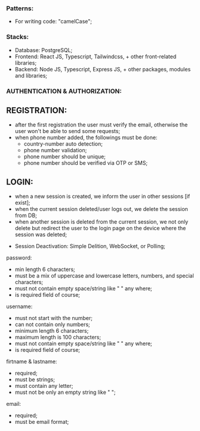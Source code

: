 ### Patterns:
- For writing code: "camelCase";

### Stacks:
- Database: PostgreSQL;
- Frontend: React JS, Typescript, Tailwindcss, + other front-related libraries;
- Backend: Node JS, Typescript, Express JS, + other packages, modules and libraries;

<!-- PERSONAL NOTES THAT WILL BE DELETED SOON -->
### AUTHENTICATION & AUTHORIZATION:
## REGISTRATION:
- after the first registration the user must verify the email, otherwise the user won't be able to send some requests;
- when phone number added, the followings must be done:
  - country-number auto detection;
  - phone number validation;
  - phone number should be unique;
  - phone number should be verified via OTP or SMS;

## LOGIN:
- when a new session is created, we inform the user in other sessions [if exist];
- when the current session deleted/user logs out, we delete the session from DB;
- when another session is deleted from the current session, we not only delete but redirect the user to the login page on the device where the session was deleted;

* Session Deactivation: Simple Delition, WebSocket, or Polling;


<!-- VALIDATION RELATED INFO -->
password:
- min length 6 characters;
- must be a mix of uppercase and lowercase letters, numbers, and special characters;
- must not contain empty space/string like " " any where;
- is required field of course;

username:
- must not start with the number;
- can not contain only numbers;
- minimum length 6 characters;
- maximum length is 100 characters;
- must not contain empty space/string like " " any where;
- is required field of course;

firtname & lastname:
- required;
- must be strings;
- must contain any letter;
- must not be only an empty string like "      ";

email:
- required;
- must be email format;